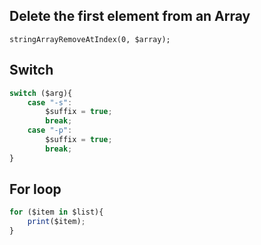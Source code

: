 ## Delete the first element from an Array
`stringArrayRemoveAtIndex(0, $array);`

## Switch
```javascript
switch ($arg){
	case "-s":
		$suffix = true;
		break;
	case "-p":
		$suffix = true;
		break;
}
```

## For loop
```javascript
for ($item in $list){
	print($item);
}
